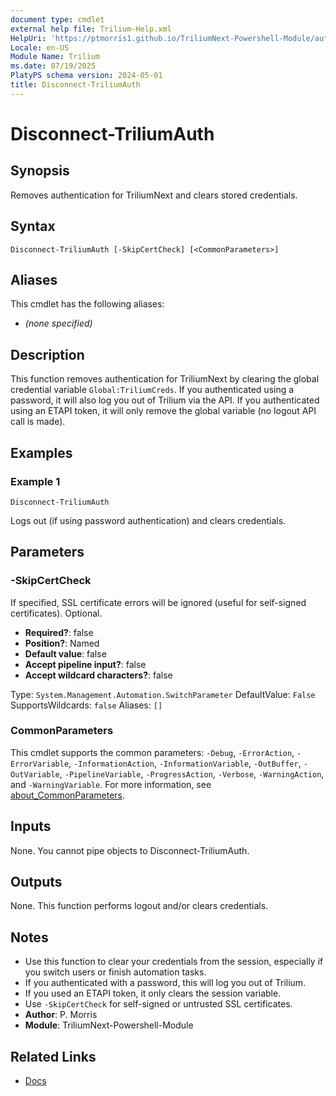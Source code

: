 ```yaml
---
document type: cmdlet
external help file: Trilium-Help.xml
HelpUri: 'https://ptmorris1.github.io/TriliumNext-Powershell-Module/auth/Disconnect-TriliumAuth.html'
Locale: en-US
Module Name: Trilium
ms.date: 07/19/2025
PlatyPS schema version: 2024-05-01
title: Disconnect-TriliumAuth
---
```

# Disconnect-TriliumAuth

## Synopsis

Removes authentication for TriliumNext and clears stored credentials.

## Syntax

```
Disconnect-TriliumAuth [-SkipCertCheck] [<CommonParameters>]
```

## Aliases

This cmdlet has the following aliases:
- *(none specified)*

## Description

This function removes authentication for TriliumNext by clearing the global credential variable `Global:TriliumCreds`.
If you authenticated using a password, it will also log you out of Trilium via the API.
If you authenticated using an ETAPI token, it will only remove the global variable (no logout API call is made).

## Examples

### Example 1

```
Disconnect-TriliumAuth
```

Logs out (if using password authentication) and clears credentials.

## Parameters

### -SkipCertCheck

If specified, SSL certificate errors will be ignored (useful for self-signed certificates). Optional.

- **Required?**: false
- **Position?**: Named
- **Default value**: false
- **Accept pipeline input?**: false
- **Accept wildcard characters?**: false

Type: `System.Management.Automation.SwitchParameter`
DefaultValue: `False`
SupportsWildcards: `false`
Aliases: `[]`

### CommonParameters

This cmdlet supports the common parameters: `-Debug`, `-ErrorAction`, `-ErrorVariable`,
`-InformationAction`, `-InformationVariable`, `-OutBuffer`, `-OutVariable`, `-PipelineVariable`,
`-ProgressAction`, `-Verbose`, `-WarningAction`, and `-WarningVariable`. For more information, see
[about_CommonParameters](https://go.microsoft.com/fwlink/?LinkID=113216).

## Inputs

None. You cannot pipe objects to Disconnect-TriliumAuth.

## Outputs

None. This function performs logout and/or clears credentials.

## Notes

- Use this function to clear your credentials from the session, especially if you switch users or finish automation tasks.
- If you authenticated with a password, this will log you out of Trilium.
- If you used an ETAPI token, it only clears the session variable.
- Use `-SkipCertCheck` for self-signed or untrusted SSL certificates.
- **Author**: P. Morris
- **Module**: TriliumNext-Powershell-Module

## Related Links

- [Docs](https://ptmorris1.github.io/TriliumNext-Powershell-Module/auth/Disconnect-TriliumAuth.html)
